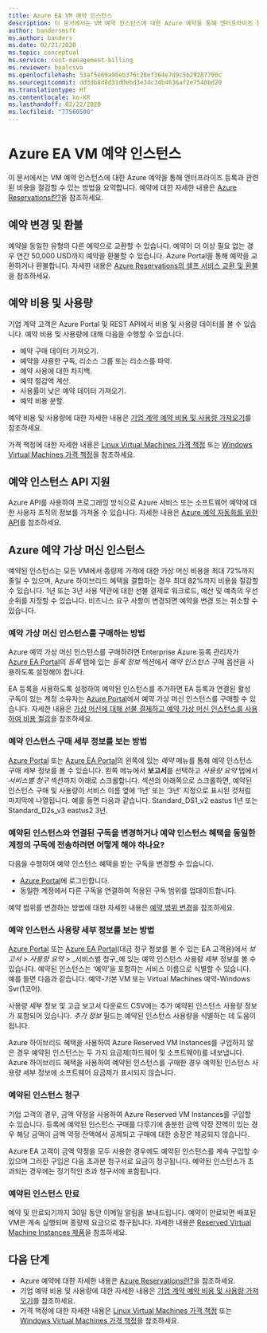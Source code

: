 ```yaml
---
title: Azure EA VM 예약 인스턴스
description: 이 문서에서는 VM 예약 인스턴스에 대한 Azure 예약을 통해 엔터프라이즈 등록과 관련된 비용을 절감할 수 있는 방법을 요약합니다.
author: bandersmsft
ms.author: banders
ms.date: 02/21/2020
ms.topic: conceptual
ms.service: cost-management-billing
ms.reviewer: boalcsva
ms.openlocfilehash: 53af5e69a90eb376c28ef364e7d9c5b29287790c
ms.sourcegitcommit: dd3db8d8d31d0ebd3e34c34b4636af2e7540bd20
ms.translationtype: HT
ms.contentlocale: ko-KR
ms.lasthandoff: 02/22/2020
ms.locfileid: "77560580"
---
```

# <a name="azure-ea-vm-reserved-instances"></a>Azure EA VM 예약 인스턴스

이 문서에서는 VM 예약 인스턴스에 대한 Azure 예약을 통해 엔터프라이즈 등록과 관련된 비용을 절감할 수 있는 방법을 요약합니다. 예약에 대한 자세한 내용은 [Azure Reservations란?](../reservations/save-compute-costs-reservations.md)을 참조하세요.

## <a name="reservation-exchanges-and-refunds"></a>예약 변경 및 환불

예약을 동일한 유형의 다른 예약으로 교환할 수 있습니다. 예약이 더 이상 필요 없는 경우 연간 50,000 USD까지 예약을 환불할 수 있습니다. Azure Portal을 통해 예약을 교환하거나 환불합니다. 자세한 내용은 [Azure Reservations의 셀프 서비스 교환 및 환불](../reservations/exchange-and-refund-azure-reservations.md)을 참조하세요.

## <a name="reservation-costs-and-usage"></a>예약 비용 및 사용량

기업 계약 고객은 Azure Portal 및 REST API에서 비용 및 사용량 데이터를 볼 수 있습니다. 예약 비용 및 사용량에 대해 다음을 수행할 수 있습니다.

- 예약 구매 데이터 가져오기.
- 예약을 사용한 구독, 리소스 그룹 또는 리소스를 파악.
- 예약 사용에 대한 차지백.
- 예약 절감액 계산.
- 사용률이 낮은 예약 데이터 가져오기.
- 예약 비용 분할.

예약 비용 및 사용량에 대한 자세한 내용은 [기업 계약 예약 비용 및 사용량 가져오기](../reservations/understand-reserved-instance-usage-ea.md)를 참조하세요.

가격 책정에 대한 자세한 내용은 [Linux Virtual Machines 가격 책정](https://azure.microsoft.com/pricing/details/virtual-machines/linux/) 또는 [Windows Virtual Machines 가격 책정](https://azure.microsoft.com/pricing/details/virtual-machines/windows/)을 참조하세요.

## <a name="reserved-instances-api-support"></a>예약 인스턴스 API 지원

Azure API를 사용하여 프로그래밍 방식으로 Azure 서비스 또는 소프트웨어 예약에 대한 사용자 조직의 정보를 가져올 수 있습니다. 자세한 내용은 [Azure 예약 자동화를 위한 API](../reservations/reservation-apis.md)를 참조하세요.

## <a name="azure-reserved-virtual-machine-instances"></a>Azure 예약 가상 머신 인스턴스

예약된 인스턴스는 모든 VM에서 종량제 가격에 대한 가상 머신 비용을 최대 72%까지 줄일 수 있으며, Azure 하이브리드 혜택을 결합하는 경우 최대 82%까지 비용을 절감할 수 있습니다. 1년 또는 3년 사용 약관에 대한 선불 결제로 워크로드, 예산 및 예측의 우선 순위를 지정할 수 있습니다. 비즈니스 요구 사항이 변경되면 예약을 변경 또는 취소할 수 있습니다.

### <a name="how-to-buy-reserved-virtual-machine-instances"></a>예약 가상 머신 인스턴스를 구매하는 방법

Azure 예약 가상 머신 인스턴스를 구매하려면 Enterprise Azure 등록 관리자가 [Azure EA Portal](https://ea.azure.com/)의 _등록_ 탭에 있는 _등록 정보_ 섹션에서 _예약 인스턴스_ 구매 옵션을 사용하도록 설정해야 합니다.

EA 등록을 사용하도록 설정하여 예약된 인스턴스를 추가하면 EA 등록과 연결된 활성 구독이 있는 계정 소유자는 [Azure Portal](https://aka.ms/reservations)에서 예약 가상 머신 인스턴스를 구매할 수 있습니다. 자세한 내용은 [가상 머신에 대해 선불 결제하고 예약 가상 머신 인스턴스를 사용하여 비용 절감](https://go.microsoft.com/fwlink/?linkid=861721)을 참조하세요.

### <a name="how-to-view-reserved-instance-purchase-details"></a>예약 인스턴스 구매 세부 정보를 보는 방법

[Azure Portal](https://aka.ms/reservations) 또는 [Azure EA Portal](https://ea.azure.com/)의 왼쪽에 있는 _예약_ 메뉴를 통해 예약 인스턴스 구매 세부 정보를 볼 수 있습니다. 왼쪽 메뉴에서 **보고서**를 선택하고 _사용량 요약_ 탭에서 _서비스별 청구_ 섹션까지 아래로 스크롤합니다. 섹션의 아래쪽으로 스크롤하면, 예약된 인스턴스 구매 및 사용량이 서비스 이름 옆에 ‘1년’ 또는 ‘3년’ 지정으로 표시된 것처럼 마지막에 나열됩니다. 예를 들면 다음과 같습니다. Standard_DS1_v2 eastus 1년 또는 Standard_D2s_v3 eastus2 3년.

### <a name="how-can-i-change-the-subscription-associated-with-reserved-instance-or-transfer-my-reserved-instance-benefits-to-a-subscription-under-the-same-account"></a>예약된 인스턴스와 연결된 구독을 변경하거나 예약 인스턴스 혜택을 동일한 계정의 구독에 전송하려면 어떻게 해야 하나요?

다음을 수행하여 예약 인스턴스 혜택을 받는 구독을 변경할 수 있습니다.

- [Azure Portal](https://aka.ms/reservations)에 로그인합니다.
- 동일한 계정에서 다른 구독을 연결하여 적용된 구독 범위를 업데이트합니다.

예약 범위를 변경하는 방법에 대한 자세한 내용은 [예약 범위 변경](../reservations/manage-reserved-vm-instance.md#change-the-reservation-scope)을 참조하세요.

### <a name="how-to-view-reserved-instance-usage-details"></a>예약 인스턴스 사용량 세부 정보를 보는 방법

[Azure Portal](https://aka.ms/reservations) 또는 [Azure EA Portal](https://ea.azure.com/)(대금 청구 정보를 볼 수 있는 EA 고객용)에서 _보고서_ > _사용량 요약_ > _서비스별 청구_에 있는 예약 인스턴스 사용량 세부 정보를 볼 수 있습니다. 예약된 인스턴스는 ‘예약’을 포함하는 서비스 이름으로 식별할 수 있습니다. 예를 들면 다음과 같습니다. 예약-기본 VM 또는 Virtual Machines 예약-Windows Svr(1코어).

사용량 세부 정보 및 고급 보고서 다운로드 CSV에는 추가 예약된 인스턴스 사용량 정보가 포함되어 있습니다. _추가 정보_ 필드는 예약된 인스턴스 사용량을 식별하는 데 도움이 됩니다.

Azure 하이브리드 혜택을 사용하여 Azure Reserved VM Instances를 구입하지 않은 경우 예약된 인스턴스는 두 가지 요금제(하드웨어 및 소프트웨어)를 내보냅니다. Azure 하이브리드 혜택을 사용하여 예약된 인스턴스를 구매한 경우 예약된 인스턴스 사용량 세부 정보에 소프트웨어 요금제가 표시되지 않습니다.

### <a name="reserved-instance-billing"></a>예약된 인스턴스 청구

기업 고객의 경우, 금액 약정을 사용하여 Azure Reserved VM Instances를 구입할 수 있습니다. 등록에 예약된 인스턴스 구매를 다루기에 충분한 금액 약정 잔액이 있는 경우 해당 금액이 금액 약정 잔액에서 공제되고 구매에 대한 송장은 제공되지 않습니다.

Azure EA 고객이 금액 약정을 모두 사용한 경우에도 예약된 인스턴스를 계속 구입할 수 있으며 그러한 구입은 다음 초과분 청구서로 요금이 청구됩니다. 예약된 인스턴스가 초과되는 경우에는 정기적인 초과 청구서에 포함됩니다.

### <a name="reserved-instance-expiration"></a>예약된 인스턴스 만료

예약 및 만료되기까지 30일 동안 이메일 알림을 보내드립니다. 예약이 만료되면 배포된 VM은 계속 실행되며 종량제 요금으로 청구됩니다. 자세한 내용은 [Reserved Virtual Machine Instances 제품](https://azure.microsoft.com/pricing/reserved-vm-instances/)을 참조하세요.

## <a name="next-steps"></a>다음 단계
- Azure 예약에 대한 자세한 내용은 [Azure Reservations란?](../reservations/save-compute-costs-reservations.md)을 참조하세요.
- 기업 예약 비용 및 사용량에 대한 자세한 내용은 [기업 계약 예약 비용 및 사용량 가져오기](../reservations/understand-reserved-instance-usage-ea.md)를 참조하세요.
- 가격 책정에 대한 자세한 내용은 [Linux Virtual Machines 가격 책정](https://azure.microsoft.com/pricing/details/virtual-machines/linux/) 또는 [Windows Virtual Machines 가격 책정](https://azure.microsoft.com/pricing/details/virtual-machines/windows/)을 참조하세요.
